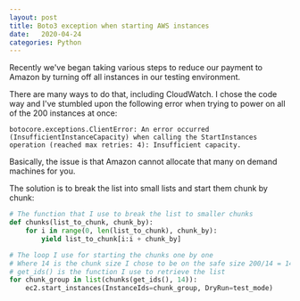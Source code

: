 ```yaml
---
layout: post
title: Boto3 exception when starting AWS instances
date:   2020-04-24
categories: Python
---
```


Recently we've began taking various steps to reduce our payment to Amazon by turning off all instances
in our testing environment.

There are many ways to do that, including CloudWatch. I chose the code way and I've stumbled upon the following
error when trying to power on all of the 200 instances at once:
```
botocore.exceptions.ClientError: An error occurred (InsufficientInstanceCapacity) when calling the StartInstances operation (reached max retries: 4): Insufficient capacity.
```

Basically, the issue is that Amazon cannot allocate that many on demand machines for you. 

The solution is to break the list into small lists and start them chunk by chunk:

```python
# The function that I use to break the list to smaller chunks
def chunks(list_to_chunk, chunk_by):
    for i in range(0, len(list_to_chunk), chunk_by):
        yield list_to_chunk[i:i + chunk_by]

# The loop I use for starting the chunks one by one
# Where 14 is the chunk size I chose to be on the safe size 200/14 = 14 machines in each chunk
# get_ids() is the function I use to retrieve the list
for chunk_group in list(chunks(get_ids(), 14)):
    ec2.start_instances(InstanceIds=chunk_group, DryRun=test_mode)
```
